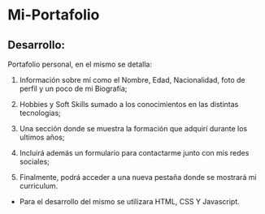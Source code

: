# Mi-Portafolio

## Desarrollo:

Portafolio personal, en el mismo se detalla:

1. Información sobre mí como el Nombre, Edad, Nacionalidad, foto de perfil y un poco de mi Biografía;

2. Hobbies y Soft Skills sumado a los conocimientos en las distintas tecnologías;

3. Una sección donde se muestra la formación que adquirí durante los ultimos años;

4. Incluirá además un formulario para contactarme junto con mis redes sociales;

5. Finalmente, podrá acceder a una nueva pestaña donde se mostrará mi curriculum.

- Para el desarrollo del mismo se utilizara HTML, CSS Y Javascript.
